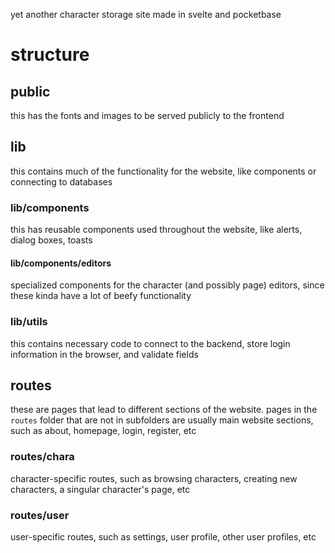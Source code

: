 yet another character storage site made in svelte and pocketbase

# structure
## public
this has the fonts and images to be served publicly to the frontend

## lib
this contains much of the functionality for the website, like components or connecting to databases
### lib/components
this has reusable components used throughout the website, like alerts, dialog boxes, toasts
#### lib/components/editors
specialized components for the character (and possibly page) editors, since these kinda have a lot of beefy functionality
### lib/utils
this contains necessary code to connect to the backend, store login information in the browser, and validate fields

## routes
these are pages that lead to different sections of the website. pages in the `routes` folder that are not in subfolders are usually main website sections, such as about, homepage, login, register, etc
### routes/chara
character-specific routes, such as browsing characters, creating new characters, a singular character's page, etc
### routes/user
user-specific routes, such as settings, user profile, other user profiles, etc

